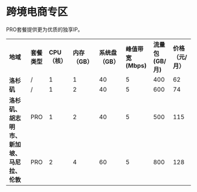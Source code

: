 # 跨境电商专区
PRO套餐提供更为优质的独享IP。
  <table>
  	<tr>
  		<td  rowspan = "1"> <b>地域<b> </td>
  		<td  rowspan = "1"> <b>套餐类型<b> </td>
      <td  rowspan = "1"> <b>CPU（核）<b> </td>
      <td  rowspan = "1"> <b>内存（GB）<b> </td>
      <td  rowspan = "1"> <b>系统盘（GB）<b> </td>
      <td  rowspan = "1"> <b>峰值带宽(Mbps)<b> </td>
      <td  rowspan = "1"> <b>流量包(GB/月)<b> </td>
      <td  rowspan = "1"> <b>价格（元/月）<b> </td>
  	</tr>
  	<tr>
  		<td  rowspan = "2"> <b>洛杉矶<b> </td>
  		<td> /</td>
  		<td> 1</td>
  		<td> 1</td>
  		<td> 40</td>
  		<td> 5</td>
  		<td> 400</td>
  		<td> 62</td>
  	</tr>
  	<tr>
  		<td> /</td>
  		<td> 1</td>
  		<td> 2</td>
  		<td> 40</td>
  		<td> 5</td>
  		<td> 600</td>
  		<td> 74</td>
  	</tr>
  	<tr>
  		<td  rowspan = "2"> <b>洛杉矶、胡志明市、新加坡、马尼拉、伦敦<b> </td>
  		<td> PRO</td>
  		<td> 1</td>
  		<td> 2</td>
  		<td> 40</td>
  		<td> 5</td>
  		<td> 500</td>
  		<td> 115</td>
  	</tr>
  	<tr>
  		<td> PRO</td>
  		<td> 2</td>
  		<td> 4</td>
  		<td> 60</td>
  		<td> 5</td>
  		<td> 800</td>
  		<td> 128</td>
  	</tr>
  </table>
